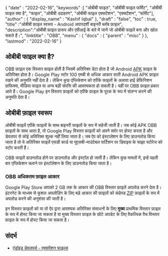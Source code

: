 {
  "date" : "2022-02-16",
  "keywords" :[ "ओबीबी फाइल", "ओबीबी फाइल फॉर्मेट", "ओबीबी फाइल क्या है", "फाइल", "ओबीबी उदाहरण", "ओबीबी फाइल एक्सटेंशन", "एक्सटेंशन", "फॉर्मेट"],
  "author" : {
    "display_name" : "Kashif Iqbal"
},
  "draft" : "false",
  "toc" : true,
  "title" :"ओबीबी फ़ाइल स्वरूप - Android अपारदर्शी बाइनरी ब्लॉब फ़ाइल",
  "description":"ओबीबी फ़ाइल प्रारूप और एपीआई के बारे में जानें जो ओबीबी फाइलें बना और खोल सकते हैं।",
  "linktitle" : "OBB",
  "menu" : {
    "docs" : {
      "parent" : "misc"
}
},
  "lastmod" : "2022-02-16"
}

## ओबीबी फाइल क्या है?

OBB फ़ाइल एक विस्तार फ़ाइल होती है जिसमें अतिरिक्त डेटा होता है जो Android [APK](/hi/compression/apk/) फ़ाइल के अतिरिक्त होता है। Google Play स्टोर 100 एमबी से अधिक आकार वाली Android APK फ़ाइल रखने की अनुमति नहीं देता है। लेकिन कुछ एप्लिकेशन को एपीके फाइलों के अलावा हाई डेफिनिशन ग्राफिक्स, मीडिया फाइल या अन्य बड़ी संपत्ति की आवश्यकता हो सकती है। यहीं पर OBB फ़ाइल प्रकार आते हैं। Google Play इन विस्तार फ़ाइलों को एपीके फ़ाइल के पूरक के रूप में संलग्न करने की अनुमति देता है।

## ओबीबी फ़ाइल स्वरूप

ओबीबी फाइलें एपीके फाइलों के साथ बाइनरी फाइलों के रूप में सहेजी जाती हैं। जब कोई APK OBB फ़ाइलों के साथ आता है, तो Google Play विस्तार फ़ाइलों को अपने सर्वर पर होस्ट करता है और डेवलपर से कोई अतिरिक्त शुल्क नहीं लिया जाता है। जब ऐप को इंस्टालेशन के लिए डाउनलोड किया जाता है तो ये अतिरिक्त फाइलें एसडी कार्ड या यूएसबी-माउंटेबल पार्टिशन पर डिवाइस के साझा स्टोरेज को स्टोर करती हैं।

OBB फाइलें डाउनलोड होने पर डाउनलोड और इंस्टॉल हो जाती हैं। लेकिन कुछ मामलों में, इन्हें पहली बार एप्लिकेशन चलाने पर इंस्टॉलेशन के लिए डाउनलोड किया जाता है।

### OBB अधिकतम फ़ाइल आकार

Google Play Store आपको 2 GB तक के आकार की OBB विस्तार फ़ाइलें अपलोड करने देता है। इंटरनेट के माध्यम से कुशल अपलोडिंग के लिए बड़े आकार की फ़ाइलों को कंप्रेस्ड [ZIP](/compression/zip/) फ़ाइलों के रूप में अपलोड करने की अनुशंसा की जाती है।

इन विस्तार फ़ाइलों को या तो ऐप द्वारा आवश्यक अतिरिक्त संसाधनों के लिए **मुख्य** प्राथमिक विस्तार फ़ाइल के रूप में होस्ट किया जा सकता है या मुख्य विस्तार फ़ाइल के छोटे अपडेट के लिए वैकल्पिक पैच विस्तार फ़ाइल के रूप में होस्ट किया जा सकता है।

## संदर्भ

* [एंड्रॉइड डेवलपर्स - एक्सपेंशन फाइल्स](https://developer.android.com/google/play/expansion-files)

